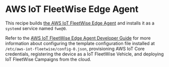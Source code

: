 # AWS IoT FleetWise Edge Agent

This recipe builds [the AWS IoT FleetWise Edge Agent](https://github.com/aws/aws-iot-fleetwise-edge)
and installs it as a `systemd` service named `fwe@0`.

Refer to the [AWS IoT FleetWise Edge Agent Developer Guide](https://github.com/aws/aws-iot-fleetwise-edge/blob/main/docs/dev-guide/edge-agent-dev-guide.md)
for more information about configuring the template configuration file installed at
`/etc/aws-iot-fleetwise/config-0.json`, provisioning AWS IoT Core credentials, registering the
device as a IoT FleetWise Vehicle, and deploying IoT FleetWise Campaigns from the cloud.
